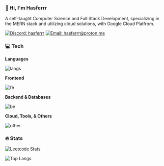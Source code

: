 ### 👋 Hi, I'm Hasferrr

A self-taught Computer Science and Full Stack Development, specializing in the MERN stack and utilizing cloud solutions, with Google Cloud Platfrom.

<!-- I am a self-taught Computer Science with a passion for Full Stack Development, specializing in the MERN stack and utilizing cloud solutions, particularly with [Google Cloud Platform (GCP)](https://www.credly.com/badges/f575d9ae-96f8-471b-854d-46fb76e2457b). -->

<!-- [![LinkedIn](https://img.shields.io/badge/LinkedIn-%230077B5.svg?logo=linkedin&logoColor=white)](https://linkedin.com/in/username) -->
[![Discord: hasferrr](https://img.shields.io/badge/hasferrr-%237289DA.svg?logo=discord&logoColor=white)](https://discord.com/users/500610677384151051)
[![Email: hasferrr@proton.me](https://img.shields.io/badge/hasferrr@proton.me-%23D14836.svg?logo=gmail&logoColor=white)](mailto:hasferrr@proton.me)

### 💻 Tech

**Languages**

![langs](https://skillicons.dev/icons?i=c,ts,js,ruby,python)

**Frontend**

![fe](https://skillicons.dev/icons?i=react,redux,html,css,tailwind)

**Backend & Databases**

![be](https://skillicons.dev/icons?i=nodejs,express,bun,nextjs,flask,mongodb,mysql)

**Cloud, Tools, & Others**

![other](https://skillicons.dev/icons?i=gcp,docker,git,prisma,jest,cypress,postman)

<!-- - **Languages:** C, TypeScript, JavaScript, Python
- **Frontend:** React, Redux, Next.js, HTML5, CSS3, TailwindCSS
- **Backend:** Node.js, Express.js, MongoDB, MySQL
- **Cloud:** Google Cloud Platform (GCP)
- **Tools & Technologies:** Git, Docker, Jest, Cypress
- **Other:** Agile methodologies, Test-Driven Development (TDD), Continuous Integration -->

<!-- ### Projects

Here are a few projects I've worked on:

1. **Project Name**

  - Description: Brief description of the project, what it does, and any notable features.
  - Technologies: List of technologies used.
  - GitHub Link: [Repository Link](https://github.com/hasferrr/project-repo)

2. **Project Name**

  - Description: Brief description of the project, what it does, and any notable features.
  - Technologies: List of technologies used.
  - GitHub Link: [Repository Link](https://github.com/hasferrr/project-repo) -->

<!-- ### 🌐 Get in Touch

- **LinkedIn:** [Your LinkedIn](https://www.linkedin.com/in/your-profile)
- **Twitter:** [Your Twitter](https://twitter.com/your-handle)
- **Email:** your.email@example.com -->

### 🔥 Stats

[![Leetcode Stats](https://leetcard.jacoblin.cool/hasferrr?ext=contest)](https://leetcode.com/u/hasferrr)

![Top Langs](https://github-readme-stats.vercel.app/api/top-langs/?username=hasferrr&layout=compact&theme=radical&hide=racket,html,css)
